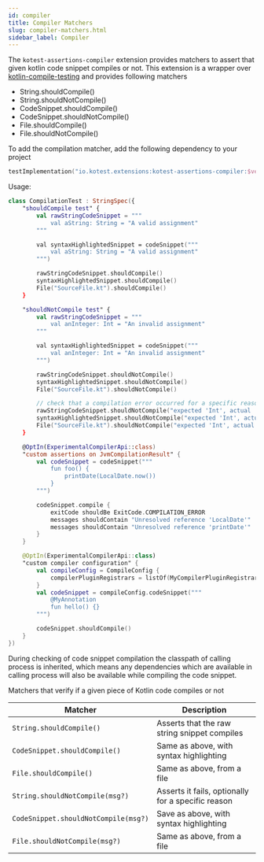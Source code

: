 ```yaml
---
id: compiler
title: Compiler Matchers
slug: compiler-matchers.html
sidebar_label: Compiler
---
```



The ```kotest-assertions-compiler``` extension provides matchers to assert that given kotlin code snippet compiles or not.
This extension is a wrapper over [kotlin-compile-testing](https://github.com/tschuchortdev/kotlin-compile-testing) and provides following matchers

* String.shouldCompile()
* String.shouldNotCompile()
* CodeSnippet.shouldCompile()
* CodeSnippet.shouldNotCompile()
* File.shouldCompile()
* File.shouldNotCompile()

To add the compilation matcher, add the following dependency to your project

```kotlin
testImplementation("io.kotest.extensions:kotest-assertions-compiler:$version")
```

Usage:
```kotlin
class CompilationTest : StringSpec({
    "shouldCompile test" {
        val rawStringCodeSnippet = """
            val aString: String = "A valid assignment"
        """

        val syntaxHighlightedSnippet = codeSnippet("""
            val aString: String = "A valid assignment"
        """)

        rawStringCodeSnippet.shouldCompile()
        syntaxHighlightedSnippet.shouldCompile()
        File("SourceFile.kt").shouldCompile()
    }

    "shouldNotCompile test" {
        val rawStringCodeSnippet = """
            val anInteger: Int = "An invalid assignment"
        """

        val syntaxHighlightedSnippet = codeSnippet("""
            val anInteger: Int = "An invalid assignment"
        """)

        rawStringCodeSnippet.shouldNotCompile()
        syntaxHighlightedSnippet.shouldNotCompile()
        File("SourceFile.kt").shouldNotCompile()

        // check that a compilation error occurred for a specific reason
        rawStringCodeSnippet.shouldNotCompile("expected 'Int', actual 'String'")
        syntaxHighlightedSnippet.shouldNotCompile("expected 'Int', actual 'String'")
        File("SourceFile.kt").shouldNotCompile("expected 'Int', actual 'String'")
    }

    @OptIn(ExperimentalCompilerApi::class)
    "custom assertions on JvmCompilationResult" {
        val codeSnippet = codeSnippet("""
            fun foo() {
                printDate(LocalDate.now())
            }
        """)

        codeSnippet.compile {
            exitCode shouldBe ExitCode.COMPILATION_ERROR
            messages shouldContain "Unresolved reference 'LocalDate'"
            messages shouldContain "Unresolved reference 'printDate'"
        }
    }

    @OptIn(ExperimentalCompilerApi::class)
    "custom compiler configuration" {
        val compileConfig = CompileConfig {
            compilerPluginRegistrars = listOf(MyCompilerPluginRegistrar())
        }
        val codeSnippet = compileConfig.codeSnippet("""
            @MyAnnotation
            fun hello() {}
        """)

        codeSnippet.shouldCompile()
    }
})
```

During checking of code snippet compilation the classpath of calling process is inherited, which means any dependencies which are available in calling process will also be available while compiling the code snippet.


Matchers that verify if a given piece of Kotlin code compiles or not

| Matcher                              | Description                                        |
|--------------------------------------|----------------------------------------------------|
| `String.shouldCompile()`             | Asserts that the raw string snippet compiles       |
| `CodeSnippet.shouldCompile()`        | Same as above, with syntax highlighting            |
| `File.shouldCompile()`               | Same as above, from a file                         |
| `String.shouldNotCompile(msg?)`      | Asserts it fails, optionally for a specific reason |
| `CodeSnippet.shouldNotCompile(msg?)` | Save as above, with syntax highlighting            |
| `File.shouldNotCompile(msg?)`        | Same as above, from a file                         |
